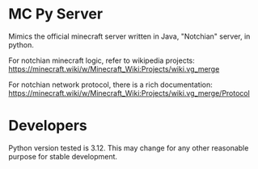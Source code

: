 # MC Py Server

Mimics the official minecraft server written in Java, "Notchian" server, in python.

For notchian minecraft logic, refer to wikipedia projects:
https://minecraft.wiki/w/Minecraft_Wiki:Projects/wiki.vg_merge

For notchian network protocol, there is a rich documentation:
https://minecraft.wiki/w/Minecraft_Wiki:Projects/wiki.vg_merge/Protocol

# Developers
Python version tested is 3.12. 
This may change for any other reasonable purpose for stable development.

